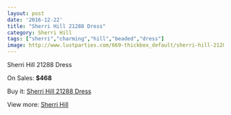 ```yaml
---
layout: post
date: '2016-12-22'
title: "Sherri Hill 21288 Dress"
category: Sherri Hill
tags: ["sherri","charming","hill","beaded","dress"]
image: http://www.lustparties.com/669-thickbox_default/sherri-hill-21288-dress.jpg
---
```

Sherri Hill 21288 Dress

On Sales: **$468**
<a href="https://www.lustparties.com/en/sherri-hill/236-sherri-hill-21288-dress.html"><amp-img layout="responsive" width="600" height="600" src="//www.lustparties.com/669-thickbox_default/sherri-hill-21288-dress.jpg" alt="Sherri Hill 21288 Dress 0" /></a>
<a href="https://www.lustparties.com/en/sherri-hill/236-sherri-hill-21288-dress.html"><amp-img layout="responsive" width="600" height="600" src="//www.lustparties.com/670-thickbox_default/sherri-hill-21288-dress.jpg" alt="Sherri Hill 21288 Dress 1" /></a>

Buy it: [Sherri Hill 21288 Dress](https://www.lustparties.com/en/sherri-hill/236-sherri-hill-21288-dress.html "Sherri Hill 21288 Dress")

View more: [Sherri Hill](https://www.lustparties.com/en/2-sherri-hill "Sherri Hill")